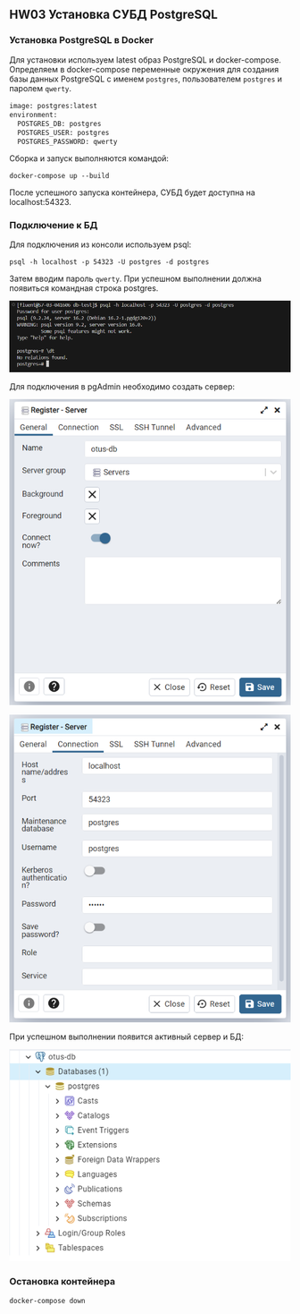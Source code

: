 ## HW03 Установка СУБД PostgreSQL

### Установка PostgreSQL в Docker
Для установки используем latest образ PostgreSQL и docker-compose. Определяем в docker-compose переменные окружения для создания базы данных PostgreSQL с именем `postgres`, пользователем `postgres` и паролем `qwerty`. 
````
image: postgres:latest
environment:
  POSTGRES_DB: postgres
  POSTGRES_USER: postgres
  POSTGRES_PASSWORD: qwerty
````
Сборка и запуск выполняются командой:
```commandline
docker-compose up --build
```

После успешного запуска контейнера, СУБД будет доступна на localhost:54323.

### Подключение к БД
Для подключения из консоли используем psql:
```commandline
psql -h localhost -p 54323 -U postgres -d postgres
```
Затем вводим пароль `qwerty`.
При успешном выполнении должна появиться командная строка postgres.

![Консоль psql](images/psql.PNG)

Для подключения в pgAdmin необходимо создать сервер:

![Создание сервера в pgAdmin](images/pg_admin_server.PNG)

![Настройки соединения в pgAdmin](images/pg_admin_conn.PNG)

При успешном выполнении появится активный сервер и БД:

![Настройки соединения в pgAdmin](images/pg_admin_db.PNG)

### Остановка контейнера
```commandline
docker-compose down
```